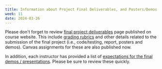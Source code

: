 ```yaml
---
title: Information about Project Final Deliverables, and Posters/Demos
week: 11
date: 2024-03-26
---
```

Please don't forget to review [final project deliverables](https://neu-se.github.io/CS4530-Spring-2024/assignments/project-deliverable) page published on course website. This include [grading rubrics](https://neu-se.github.io/CS4530-Spring-2024/assignments/project-grading) and other details related to the submission of the final project (i.e., code/testing, report, posters and demos). Canvas assignments for these are also published now.

In addition, each instructor has provided a list of [expectations for the final demos / presentations](https://neu-se.github.io/CS4530-Spring-2024/assignments/project-grading#posters-and-demo-10). Please be sure to review these quickly.
